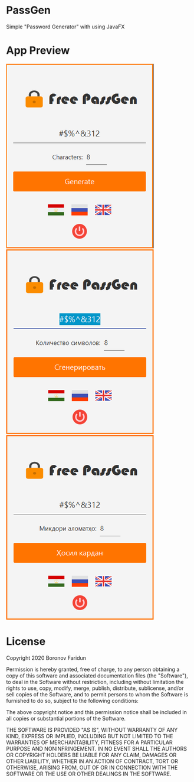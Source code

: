 # PassGen
Simple "Password Generator" with using JavaFX
# App Preview
<img src="https://github.com/boronov/PassGen/blob/master/Screenshot/enLangScreen.png"/>
<img src="https://github.com/boronov/PassGen/blob/master/Screenshot/ruLangScreen.png"/>
<img src="https://github.com/boronov/PassGen/blob/master/Screenshot/tjLangScreen.png"/>

# License
Copyright 2020 Boronov Faridun

Permission is hereby granted, free of charge, to any person obtaining a copy of this software and associated documentation files (the "Software"), to deal in the Software without restriction, including without limitation the rights to use, copy, modify, merge, publish, distribute, sublicense, and/or sell copies of the Software, and to permit persons to whom the Software is furnished to do so, subject to the following conditions:

The above copyright notice and this permission notice shall be included in all copies or substantial portions of the Software.

THE SOFTWARE IS PROVIDED "AS IS", WITHOUT WARRANTY OF ANY KIND, EXPRESS OR IMPLIED, INCLUDING BUT NOT LIMITED TO THE WARRANTIES OF MERCHANTABILITY, FITNESS FOR A PARTICULAR PURPOSE AND NONINFRINGEMENT. IN NO EVENT SHALL THE AUTHORS OR COPYRIGHT HOLDERS BE LIABLE FOR ANY CLAIM, DAMAGES OR OTHER LIABILITY, WHETHER IN AN ACTION OF CONTRACT, TORT OR OTHERWISE, ARISING FROM, OUT OF OR IN CONNECTION WITH THE SOFTWARE OR THE USE OR OTHER DEALINGS IN THE SOFTWARE.
